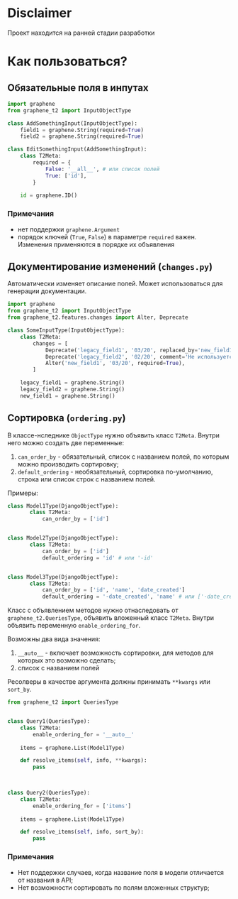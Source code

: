 # Disclaimer
Проект находится на ранней стадии разработки

# Как пользоваться?

## Обязательные поля в инпутах
```python
import graphene
from graphene_t2 import InputObjectType

class AddSomethingInput(InputObjectType):
    field1 = graphene.String(required=True)
    field2 = graphene.String(required=True)

class EditSomethingInput(AddSomethingInput):
    class T2Meta:
        required = {
            False: '__all__', # или список полей
            True: ['id'],
        }
    
    id = graphene.ID()
```

### Примечания
* нет поддержки `graphene.Argument`
* порядок ключей (`True`, `False`) в параметре `required` важен. Изменения применяются в порядке их объявления


## Документирование изменений (`changes.py`)
Автоматически изменяет описание полей. Может использоваться для генерации документации.
```python
import graphene
from graphene_t2 import InputObjectType
from graphene_t2.features.changes import Alter, Deprecate

class SomeInputType(InputObjectType):
    class T2Meta:
        changes = [
            Deprecate('legacy_field1', '03/20', replaced_by='new_field1'),
            Deprecate('legacy_field2', '02/20', comment='Не используется'),
            Alter('new_field1', '03/20', required=True),
        ]

    legacy_field1 = graphene.String()
    legacy_field2 = graphene.String()
    new_field1 = graphene.String()

```


## Сортировка (`ordering.py`)
В классе-нследнике `ObjectType` нужно объявить класс `T2Meta`.
Внутри него можно создать две переменные:
1. `can_order_by` - обязательный, список с названием полей, по которым можно производить сортировку;
2. `default_ordering` - необязательный, сортировка по-умолчанию, строка или список строк с названием полей.

Примеры:
```python
class Model1Type(DjangoObjectType):
       class T2Meta:
           can_order_by = ['id']


class Model2Type(DjangoObjectType):
       class T2Meta:
           can_order_by = ['id']
           default_ordering = 'id' # или '-id'


class Model3Type(DjangoObjectType):
       class T2Meta:
           can_order_by = ['id', 'name', 'date_created']
           default_ordering = '-date_created', 'name' # или ['-date_created', 'name']
```

Класс с объявлением методов нужно отнаследовать от `graphene_t2.QueriesType`, объявить вложенный класс `T2Meta`.
Внутри объявить переменную `enable_ordering_for`. 

Возможны два вида значения:
1. `__auto__` - включает возможность сортировки, для методов для которых это возможно сделать;
2. список с названием полей

Ресолверы в качестве аргумента должны принимать `**kwargs` или `sort_by`.


```python
from graphene_t2 import QueriesType


class Query1(QueriesType):
    class T2Meta:
        enable_ordering_for = '__auto__'
    
    items = graphene.List(Model1Type)

    def resolve_items(self, info, **kwargs):
        pass
    


class Query2(QueriesType):
    class T2Meta:
        enable_ordering_for = ['items']
    
    items = graphene.List(Model1Type)

    def resolve_items(self, info, sort_by):
        pass
```


### Примечания
* Нет поддержки случаев, когда название поля в модели отличается от названия в API;
* Нет возможности сортировать по полям вложенных структур;
